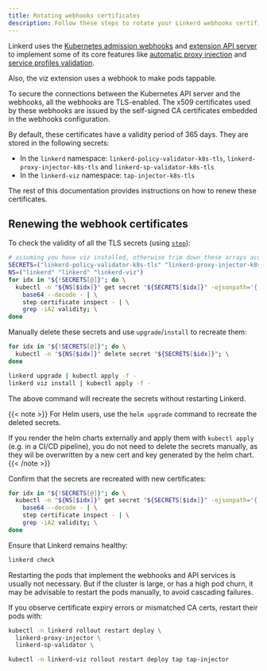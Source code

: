 ```yaml
---
title: Rotating webhooks certificates
description: Follow these steps to rotate your Linkerd webhooks certificates.
---
```


Linkerd uses the
[Kubernetes admission webhooks](https://kubernetes.io/docs/reference/access-authn-authz/extensible-admission-controllers/#admission-webhooks)
and
[extension API server](https://kubernetes.io/docs/concepts/extend-kubernetes/api-extension/apiserver-aggregation/)
to implement some of its core features like
[automatic proxy injection](../features/proxy-injection/) and
[service profiles validation](../features/service-profiles/).

Also, the viz extension uses a webhook to make pods tappable.

To secure the connections between the Kubernetes API server and the
webhooks, all the webhooks are TLS-enabled. The x509 certificates used by these
webhooks are issued by the self-signed CA certificates embedded in the webhooks
configuration.

By default, these certificates have a validity period of 365 days. They are
stored in the following secrets:

- In the `linkerd` namespace: `linkerd-policy-validator-k8s-tls`,
  `linkerd-proxy-injector-k8s-tls` and `linkerd-sp-validator-k8s-tls`
- In the `linkerd-viz` namespace: `tap-injector-k8s-tls`

The rest of this documentation provides instructions on how to renew these
certificates.

## Renewing the webhook certificates

To check the validity of all the TLS secrets
(using [`step`](https://smallstep.com/cli/)):

```bash
# assuming you have viz installed, otherwise trim down these arrays accordingly
SECRETS=("linkerd-policy-validator-k8s-tls" "linkerd-proxy-injector-k8s-tls" "linkerd-sp-validator-k8s-tls" "tap-injector-k8s-tls")
NS=("linkerd" "linkerd" "linkerd-viz")
for idx in "${!SECRETS[@]}"; do \
  kubectl -n "${NS[$idx]}" get secret "${SECRETS[$idx]}" -ojsonpath='{.data.tls\.crt}' | \
    base64 --decode - | \
    step certificate inspect - | \
    grep -iA2 validity; \
done
```

Manually delete these secrets and use `upgrade`/`install` to recreate them:

```bash
for idx in "${!SECRETS[@]}"; do \
  kubectl -n "${NS[$idx]}" delete secret "${SECRETS[$idx]}"; \
done

linkerd upgrade | kubectl apply -f -
linkerd viz install | kubectl apply -f -
```

The above command will recreate the secrets without restarting Linkerd.

{{< note >}}
For Helm users, use the `helm upgrade` command to recreate the deleted secrets.

If you render the helm charts externally and apply them with `kubectl apply`
(e.g. in a CI/CD pipeline), you do not need to delete the secrets manually,
as they wil be overwritten by a new cert and key generated by the helm chart.
{{< /note >}}

Confirm that the secrets are recreated with new certificates:

```bash
for idx in "${!SECRETS[@]}"; do \
  kubectl -n "${NS[$idx]}" get secret "${SECRETS[$idx]}" -ojsonpath='{.data.crt\.pem}' | \
    base64 --decode - | \
    step certificate inspect - | \
    grep -iA2 validity; \
done
```

Ensure that Linkerd remains healthy:

```bash
linkerd check
```

Restarting the pods that implement the webhooks and API services is usually not
necessary. But if the cluster is large, or has a high pod churn, it may be
advisable to restart the pods manually, to avoid cascading failures.

If you observe certificate expiry errors or mismatched CA certs, restart their
pods with:

```sh
kubectl -n linkerd rollout restart deploy \
  linkerd-proxy-injector \
  linkerd-sp-validator \

kubectl -n linkerd-viz rollout restart deploy tap tap-injector
```
